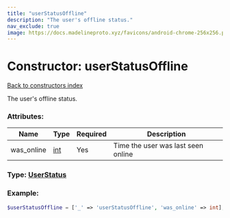 ```yaml
---
title: "userStatusOffline"
description: "The user's offline status."
nav_exclude: true
image: https://docs.madelineproto.xyz/favicons/android-chrome-256x256.png
---
```

# Constructor: userStatusOffline  
[Back to constructors index](/API_docs/constructors/index.md)



The user's offline status.

### Attributes:

| Name     |    Type       | Required | Description |
|----------|---------------|----------|-------------|
|was\_online|[int](/API_docs/types/int.md) | Yes|Time the user was last seen online|



### Type: [UserStatus](/API_docs/types/UserStatus.md)


### Example:

```php
$userStatusOffline = ['_' => 'userStatusOffline', 'was_online' => int];
```  
